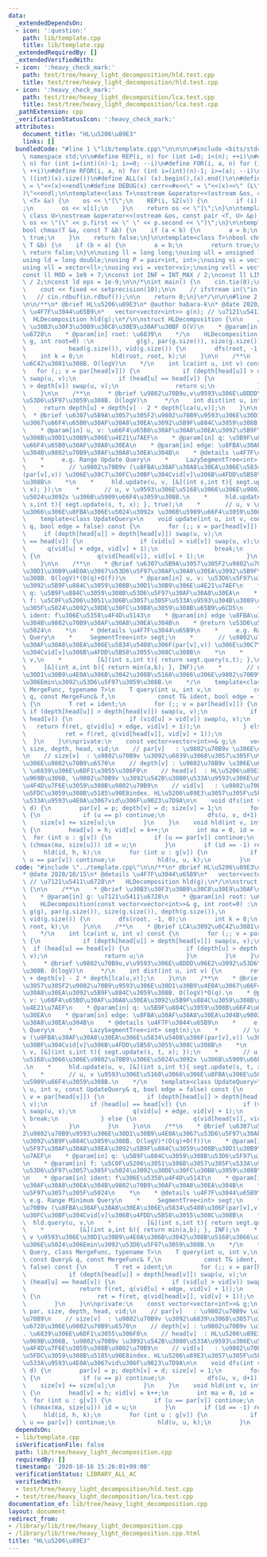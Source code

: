 ```yaml
---
data:
  _extendedDependsOn:
  - icon: ':question:'
    path: lib/template.cpp
    title: lib/template.cpp
  _extendedRequiredBy: []
  _extendedVerifiedWith:
  - icon: ':heavy_check_mark:'
    path: test/tree/heavy_light_decomposition/hld.test.cpp
    title: test/tree/heavy_light_decomposition/hld.test.cpp
  - icon: ':heavy_check_mark:'
    path: test/tree/heavy_light_decomposition/lca.test.cpp
    title: test/tree/heavy_light_decomposition/lca.test.cpp
  _pathExtension: cpp
  _verificationStatusIcon: ':heavy_check_mark:'
  attributes:
    document_title: "HL\u5206\u89E3"
    links: []
  bundledCode: "#line 1 \"lib/template.cpp\"\n\n\n\n#include <bits/stdc++.h>\n\nusing\
    \ namespace std;\n\n#define REP(i, n) for (int i=0; i<(n); ++i)\n#define RREP(i,\
    \ n) for (int i=(int)(n)-1; i>=0; --i)\n#define FOR(i, a, n) for (int i=(a); i<(n);\
    \ ++i)\n#define RFOR(i, a, n) for (int i=(int)(n)-1; i>=(a); --i)\n\n#define SZ(x)\
    \ ((int)(x).size())\n#define ALL(x) (x).begin(),(x).end()\n\n#define DUMP(x) cerr<<#x<<\"\
    \ = \"<<(x)<<endl\n#define DEBUG(x) cerr<<#x<<\" = \"<<(x)<<\" (L\"<<__LINE__<<\"\
    )\"<<endl;\n\ntemplate<class T>\nostream &operator<<(ostream &os, const vector\
    \ <T> &v) {\n    os << \"[\";\n    REP(i, SZ(v)) {\n        if (i) os << \", \"\
    ;\n        os << v[i];\n    }\n    return os << \"]\";\n}\n\ntemplate<class T,\
    \ class U>\nostream &operator<<(ostream &os, const pair <T, U> &p) {\n    return\
    \ os << \"(\" << p.first << \" \" << p.second << \")\";\n}\n\ntemplate<class T>\n\
    bool chmax(T &a, const T &b) {\n    if (a < b) {\n        a = b;\n        return\
    \ true;\n    }\n    return false;\n}\n\ntemplate<class T>\nbool chmin(T &a, const\
    \ T &b) {\n    if (b < a) {\n        a = b;\n        return true;\n    }\n   \
    \ return false;\n}\n\nusing ll = long long;\nusing ull = unsigned long long;\n\
    using ld = long double;\nusing P = pair<int, int>;\nusing vi = vector<int>;\n\
    using vll = vector<ll>;\nusing vvi = vector<vi>;\nusing vvll = vector<vll>;\n\n\
    const ll MOD = 1e9 + 7;\nconst int INF = INT_MAX / 2;\nconst ll LINF = LLONG_MAX\
    \ / 2;\nconst ld eps = 1e-9;\n\n/*\nint main() {\n    cin.tie(0);\n    ios::sync_with_stdio(false);\n\
    \    cout << fixed << setprecision(10);\n\n    // ifstream in(\"in.txt\");\n \
    \   // cin.rdbuf(in.rdbuf());\n\n    return 0;\n}\n*/\n\n\n#line 2 \"lib/tree/heavy_light_decomposition.cpp\"\
    \n\n/**\n* @brief HL\u5206\u89E3\n* @author habara-k\n* @date 2020/10/15\n* @details\
    \ \u4F7F\u3044\u65B9\n*   vector<vector<int>> g(n); // \u7121\u5411\u6728\n* \
    \  HLDecomposition hld(g);\n*/\n\nstruct HLDecomposition {\n\n    /**\n    * @brief\
    \ \u30B3\u30F3\u30B9\u30C8\u30E9\u30AF\u30BF O(V)\n    * @param[in] g: \u7121\u5411\
    \u6728\n    * @param[in] root: \u6839\n    */\n    HLDecomposition(const vector<vector<int>>&\
    \ g, int root=0) :\n            g(g), par(g.size()), size(g.size()), depth(g.size()),\n\
    \            head(g.size()), vid(g.size()) {\n        dfs(root, -1, 0);\n    \
    \    int k = 0;\n        hld(root, root, k);\n    }\n\n    /**\n    * @brief LCA\u3092\
    \u6C42\u3081\u308B. O(logV)\n    */\n    int lca(int u, int v) const {\n     \
    \   for (;; v = par[head[v]]) {\n            if (depth[head[u]] > depth[head[v]])\
    \ swap(u, v);\n            if (head[u] == head[v]) {\n                if (depth[u]\
    \ > depth[v]) swap(u, v);\n                return u;\n            }\n        }\n\
    \    }\n\n    /**\n     * @brief \u9802\u70B9u,v\u9593\u306E\u8DDD\u96E2\u3092\
    \u53D6\u5F97\u3059\u308B. O(logV)\n     */\n    int dist(int u, int v) {\n   \
    \     return depth[u] + depth[v] - 2 * depth[lca(u,v)];\n    }\n\n    /**\n  \
    \  * @brief \u6307\u5B9A\u3057\u305F2\u9802\u70B9\u9593\u306E\u30D1\u30B9\u4E0A\
    \u3067\u66F4\u65B0\u30AF\u30A8\u30EA\u3092\u5B9F\u884C\u3059\u308B. O(logV)*O(q).\n\
    \    * @param[in] u, v: \u66F4\u65B0\u30AF\u30A8\u30EA\u3092\u5B9F\u884C\u3059\
    \u308B\u30D1\u30B9\u306E\u4E21\u7AEF\n    * @param[in] q: \u5B9F\u884C\u3059\u308B\
    \u66F4\u65B0\u30AF\u30A8\u30EA\n    * @param[in] edge: \u8FBA\u30AF\u30A8\u30EA\
    \u304B\u9802\u70B9\u30AF\u30A8\u30EA\u304B\n    * @details \u4F7F\u3044\u65B9\n\
    \    *     e.g. Range Update Query\n    *     LazySegmentTree<int> segt(n);\n\
    \    *       // \u9802\u70B9v (\u8FBA\u30AF\u30A8\u30EA\u306E\u5834\u5408\u306F\
    (par[v],v)) \u306E\u30C7\u30FC\u30BF\u304Cvid[v]\u306B\u4FDD\u5B58\u3055\u308C\
    \u308B\n    *\n    *     hld.update(u, v, [&](int s,int t){ segt.update(s, t,\
    \ x); });\n    *       // u, v \u9593\u306E\u5168\u3066\u306E\u9802\u70B9\u306E\
    \u5024\u3092x \u306B\u5909\u66F4\u3059\u308B.\n    *     hld.update(u, v, [&](int\
    \ s,int t){ segt.update(s, t, x); }, true);\n    *       // u, v \u9593\u306E\u5168\
    \u3066\u306E\u8FBA\u306E\u5024\u3092x \u306B\u5909\u66F4\u3059\u308B.\n    */\n\
    \    template<class UpdateQuery>\n    void update(int u, int v, const UpdateQuery&\
    \ q, bool edge = false) const {\n        for (;; v = par[head[v]]) {\n       \
    \     if (depth[head[u]] > depth[head[v]]) swap(u, v);\n            if (head[u]\
    \ == head[v]) {\n                if (vid[u] > vid[v]) swap(u, v);\n          \
    \      q(vid[u] + edge, vid[v] + 1);\n                break;\n            } else\
    \ {\n                q(vid[head[v]], vid[v] + 1);\n            }\n        }\n\
    \    }\n\n    /**\n    * @brief \u6307\u5B9A\u3057\u305F2\u9802\u70B9\u9593\u306E\
    \u30D1\u30B9\u4E0A\u3067\u53D6\u5F97\u30AF\u30A8\u30EA\u3092\u5B9F\u884C\u3059\
    \u308B. O(logV)*(O(q)+O(f))\n    * @param[in] u, v: \u53D6\u5F97\u30AF\u30A8\u30EA\
    \u3092\u5B9F\u884C\u3059\u308B\u30D1\u30B9\u306E\u4E21\u7AEF\n    * @param[in]\
    \ q: \u5B9F\u884C\u3059\u308B\u53D6\u5F97\u30AF\u30A8\u30EA\n    * @param[in]\
    \ f: \u5C0F\u5206\u3051\u306B\u3057\u305F\u533A\u9593\u304B\u3089\u53D6\u5F97\u3057\
    \u305F\u5024\u3092\u30DE\u30FC\u30B8\u3059\u308B\u65B9\u6CD5\n    * @param[in]\
    \ ident: f\u306E\u5358\u4F4D\u5143\n    * @param[in] edge \u8FBA\u30AF\u30A8\u30EA\
    \u304B\u9802\u70B9\u30AF\u30A8\u30EA\u304B\n    * @return \u53D6\u5F97\u3057\u305F\
    \u5024\n    *\n    * @details \u4F7F\u3044\u65B9\n    *     e.g. Range Minimum\
    \ Query\n    *     SegmentTree<int> segt;\n    *       // \u9802\u70B9v (\u8FBA\
    \u30AF\u30A8\u30EA\u306E\u5834\u5408\u306F(par[v],v)) \u306E\u30C7\u30FC\u30BF\
    \u304Cvid[v]\u306B\u4FDD\u5B58\u3055\u308C\u308B\n    *\n    *     hld.query(u,\
    \ v,\n    *          [&](int s,int t){ return segt.query(s,t); },\n    *     \
    \     [&](int a,int b){ return min(a,b); }, INF);\n    *       // u, v \u9593\u306E\
    \u30D1\u30B9\u4E0A\u306B\u3042\u308B\u5168\u3066\u306E\u9802\u70B9\u306E\u5024\
    \u306Emin\u3092\u53D6\u5F97\u3059\u308B.\n    */\n    template<class Query, class\
    \ MergeFunc, typename T>\n    T query(int u, int v,\n            const Query&\
    \ q, const MergeFunc& f,\n            const T& ident, bool edge = false) const\
    \ {\n        T ret = ident;\n        for (;; v = par[head[v]]) {\n           \
    \ if (depth[head[u]] > depth[head[v]]) swap(u, v);\n            if (head[u] ==\
    \ head[v]) {\n                if (vid[u] > vid[v]) swap(u, v);\n             \
    \   return f(ret, q(vid[u] + edge, vid[v] + 1));\n            } else {\n     \
    \           ret = f(ret, q(vid[head[v]], vid[v] + 1));\n            }\n      \
    \  }\n    }\n\nprivate:\n    const vector<vector<int>>& g;\n    vector<int> par,\
    \ size, depth, head, vid;\n    // par[v]   : \u9802\u70B9v \u306E\u89AA\u9802\u70B9\
    \n    // size[v]  : \u9802\u70B9v \u3092\u6839\u3068\u3057\u305F\u90E8\u5206\u6728\
    \u306E\u9802\u70B9\u6570\n    // depth[v] : \u9802\u70B9v \u306E\u6DF1\u3055.\
    \ \u6839\u306E\u6DF1\u3055\u306F0\n    // head[v]  : HL\u5206\u89E3\u3057\u305F\
    \u969B\u306B, \u9802\u70B9v \u3092\u542B\u3080\u533A\u9593\u306E\u5148\u982D\u306B\
    \u4F4D\u7F6E\u3059\u308B\u9802\u70B9\n    // vid[v]   : \u9802\u70B9v \u306B\u5BFE\
    \u5FDC\u3059\u308B\u5185\u90E8index. HL\u5206\u89E3\u3057\u305F\u5F8C\u306E\u5404\
    \u533A\u9593\u4E0A\u3067vid\u306F\u9023\u7D9A\n\n    void dfs(int v, int p, int\
    \ d) {\n        par[v] = p; depth[v] = d; size[v] = 1;\n        for (int u : g[v])\
    \ {\n            if (u == p) continue;\n            dfs(u, v, d+1);\n        \
    \    size[v] += size[u];\n        }\n    }\n    void hld(int v, int h, int& k)\
    \ {\n        head[v] = h; vid[v] = k++;\n        int ma = 0, id = -1;\n      \
    \  for (int u : g[v]) {\n            if (u == par[v]) continue;\n            if\
    \ (chmax(ma, size[u])) id = u;\n        }\n        if (id == -1) return;\n   \
    \     hld(id, h, k);\n        for (int u : g[v]) {\n            if (u == id or\
    \ u == par[v]) continue;\n            hld(u, u, k);\n        }\n    }\n};\n\n"
  code: "#include \"../template.cpp\"\n\n/**\n* @brief HL\u5206\u89E3\n* @author habara-k\n\
    * @date 2020/10/15\n* @details \u4F7F\u3044\u65B9\n*   vector<vector<int>> g(n);\
    \ // \u7121\u5411\u6728\n*   HLDecomposition hld(g);\n*/\n\nstruct HLDecomposition\
    \ {\n\n    /**\n    * @brief \u30B3\u30F3\u30B9\u30C8\u30E9\u30AF\u30BF O(V)\n\
    \    * @param[in] g: \u7121\u5411\u6728\n    * @param[in] root: \u6839\n    */\n\
    \    HLDecomposition(const vector<vector<int>>& g, int root=0) :\n           \
    \ g(g), par(g.size()), size(g.size()), depth(g.size()),\n            head(g.size()),\
    \ vid(g.size()) {\n        dfs(root, -1, 0);\n        int k = 0;\n        hld(root,\
    \ root, k);\n    }\n\n    /**\n    * @brief LCA\u3092\u6C42\u3081\u308B. O(logV)\n\
    \    */\n    int lca(int u, int v) const {\n        for (;; v = par[head[v]])\
    \ {\n            if (depth[head[u]] > depth[head[v]]) swap(u, v);\n          \
    \  if (head[u] == head[v]) {\n                if (depth[u] > depth[v]) swap(u,\
    \ v);\n                return u;\n            }\n        }\n    }\n\n    /**\n\
    \     * @brief \u9802\u70B9u,v\u9593\u306E\u8DDD\u96E2\u3092\u53D6\u5F97\u3059\
    \u308B. O(logV)\n     */\n    int dist(int u, int v) {\n        return depth[u]\
    \ + depth[v] - 2 * depth[lca(u,v)];\n    }\n\n    /**\n    * @brief \u6307\u5B9A\
    \u3057\u305F2\u9802\u70B9\u9593\u306E\u30D1\u30B9\u4E0A\u3067\u66F4\u65B0\u30AF\
    \u30A8\u30EA\u3092\u5B9F\u884C\u3059\u308B. O(logV)*O(q).\n    * @param[in] u,\
    \ v: \u66F4\u65B0\u30AF\u30A8\u30EA\u3092\u5B9F\u884C\u3059\u308B\u30D1\u30B9\u306E\
    \u4E21\u7AEF\n    * @param[in] q: \u5B9F\u884C\u3059\u308B\u66F4\u65B0\u30AF\u30A8\
    \u30EA\n    * @param[in] edge: \u8FBA\u30AF\u30A8\u30EA\u304B\u9802\u70B9\u30AF\
    \u30A8\u30EA\u304B\n    * @details \u4F7F\u3044\u65B9\n    *     e.g. Range Update\
    \ Query\n    *     LazySegmentTree<int> segt(n);\n    *       // \u9802\u70B9\
    v (\u8FBA\u30AF\u30A8\u30EA\u306E\u5834\u5408\u306F(par[v],v)) \u306E\u30C7\u30FC\
    \u30BF\u304Cvid[v]\u306B\u4FDD\u5B58\u3055\u308C\u308B\n    *\n    *     hld.update(u,\
    \ v, [&](int s,int t){ segt.update(s, t, x); });\n    *       // u, v \u9593\u306E\
    \u5168\u3066\u306E\u9802\u70B9\u306E\u5024\u3092x \u306B\u5909\u66F4\u3059\u308B\
    .\n    *     hld.update(u, v, [&](int s,int t){ segt.update(s, t, x); }, true);\n\
    \    *       // u, v \u9593\u306E\u5168\u3066\u306E\u8FBA\u306E\u5024\u3092x \u306B\
    \u5909\u66F4\u3059\u308B.\n    */\n    template<class UpdateQuery>\n    void update(int\
    \ u, int v, const UpdateQuery& q, bool edge = false) const {\n        for (;;\
    \ v = par[head[v]]) {\n            if (depth[head[u]] > depth[head[v]]) swap(u,\
    \ v);\n            if (head[u] == head[v]) {\n                if (vid[u] > vid[v])\
    \ swap(u, v);\n                q(vid[u] + edge, vid[v] + 1);\n               \
    \ break;\n            } else {\n                q(vid[head[v]], vid[v] + 1);\n\
    \            }\n        }\n    }\n\n    /**\n    * @brief \u6307\u5B9A\u3057\u305F\
    2\u9802\u70B9\u9593\u306E\u30D1\u30B9\u4E0A\u3067\u53D6\u5F97\u30AF\u30A8\u30EA\
    \u3092\u5B9F\u884C\u3059\u308B. O(logV)*(O(q)+O(f))\n    * @param[in] u, v: \u53D6\
    \u5F97\u30AF\u30A8\u30EA\u3092\u5B9F\u884C\u3059\u308B\u30D1\u30B9\u306E\u4E21\
    \u7AEF\n    * @param[in] q: \u5B9F\u884C\u3059\u308B\u53D6\u5F97\u30AF\u30A8\u30EA\
    \n    * @param[in] f: \u5C0F\u5206\u3051\u306B\u3057\u305F\u533A\u9593\u304B\u3089\
    \u53D6\u5F97\u3057\u305F\u5024\u3092\u30DE\u30FC\u30B8\u3059\u308B\u65B9\u6CD5\
    \n    * @param[in] ident: f\u306E\u5358\u4F4D\u5143\n    * @param[in] edge \u8FBA\
    \u30AF\u30A8\u30EA\u304B\u9802\u70B9\u30AF\u30A8\u30EA\u304B\n    * @return \u53D6\
    \u5F97\u3057\u305F\u5024\n    *\n    * @details \u4F7F\u3044\u65B9\n    *    \
    \ e.g. Range Minimum Query\n    *     SegmentTree<int> segt;\n    *       // \u9802\
    \u70B9v (\u8FBA\u30AF\u30A8\u30EA\u306E\u5834\u5408\u306F(par[v],v)) \u306E\u30C7\
    \u30FC\u30BF\u304Cvid[v]\u306B\u4FDD\u5B58\u3055\u308C\u308B\n    *\n    *   \
    \  hld.query(u, v,\n    *          [&](int s,int t){ return segt.query(s,t); },\n\
    \    *          [&](int a,int b){ return min(a,b); }, INF);\n    *       // u,\
    \ v \u9593\u306E\u30D1\u30B9\u4E0A\u306B\u3042\u308B\u5168\u3066\u306E\u9802\u70B9\
    \u306E\u5024\u306Emin\u3092\u53D6\u5F97\u3059\u308B.\n    */\n    template<class\
    \ Query, class MergeFunc, typename T>\n    T query(int u, int v,\n           \
    \ const Query& q, const MergeFunc& f,\n            const T& ident, bool edge =\
    \ false) const {\n        T ret = ident;\n        for (;; v = par[head[v]]) {\n\
    \            if (depth[head[u]] > depth[head[v]]) swap(u, v);\n            if\
    \ (head[u] == head[v]) {\n                if (vid[u] > vid[v]) swap(u, v);\n \
    \               return f(ret, q(vid[u] + edge, vid[v] + 1));\n            } else\
    \ {\n                ret = f(ret, q(vid[head[v]], vid[v] + 1));\n            }\n\
    \        }\n    }\n\nprivate:\n    const vector<vector<int>>& g;\n    vector<int>\
    \ par, size, depth, head, vid;\n    // par[v]   : \u9802\u70B9v \u306E\u89AA\u9802\
    \u70B9\n    // size[v]  : \u9802\u70B9v \u3092\u6839\u3068\u3057\u305F\u90E8\u5206\
    \u6728\u306E\u9802\u70B9\u6570\n    // depth[v] : \u9802\u70B9v \u306E\u6DF1\u3055\
    . \u6839\u306E\u6DF1\u3055\u306F0\n    // head[v]  : HL\u5206\u89E3\u3057\u305F\
    \u969B\u306B, \u9802\u70B9v \u3092\u542B\u3080\u533A\u9593\u306E\u5148\u982D\u306B\
    \u4F4D\u7F6E\u3059\u308B\u9802\u70B9\n    // vid[v]   : \u9802\u70B9v \u306B\u5BFE\
    \u5FDC\u3059\u308B\u5185\u90E8index. HL\u5206\u89E3\u3057\u305F\u5F8C\u306E\u5404\
    \u533A\u9593\u4E0A\u3067vid\u306F\u9023\u7D9A\n\n    void dfs(int v, int p, int\
    \ d) {\n        par[v] = p; depth[v] = d; size[v] = 1;\n        for (int u : g[v])\
    \ {\n            if (u == p) continue;\n            dfs(u, v, d+1);\n        \
    \    size[v] += size[u];\n        }\n    }\n    void hld(int v, int h, int& k)\
    \ {\n        head[v] = h; vid[v] = k++;\n        int ma = 0, id = -1;\n      \
    \  for (int u : g[v]) {\n            if (u == par[v]) continue;\n            if\
    \ (chmax(ma, size[u])) id = u;\n        }\n        if (id == -1) return;\n   \
    \     hld(id, h, k);\n        for (int u : g[v]) {\n            if (u == id or\
    \ u == par[v]) continue;\n            hld(u, u, k);\n        }\n    }\n};\n\n"
  dependsOn:
  - lib/template.cpp
  isVerificationFile: false
  path: lib/tree/heavy_light_decomposition.cpp
  requiredBy: []
  timestamp: '2020-10-16 15:26:01+09:00'
  verificationStatus: LIBRARY_ALL_AC
  verifiedWith:
  - test/tree/heavy_light_decomposition/hld.test.cpp
  - test/tree/heavy_light_decomposition/lca.test.cpp
documentation_of: lib/tree/heavy_light_decomposition.cpp
layout: document
redirect_from:
- /library/lib/tree/heavy_light_decomposition.cpp
- /library/lib/tree/heavy_light_decomposition.cpp.html
title: "HL\u5206\u89E3"
---
```

